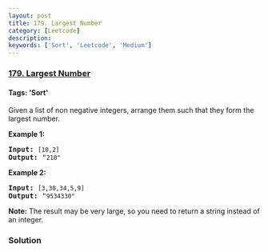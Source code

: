 ```yaml
---
layout: post
title: 179. Largest Number
category: [Leetcode]
description: 
keywords: ['Sort', 'Leetcode', 'Medium']
---
```

### [179. Largest Number](https://leetcode.com/problems/largest-number)

#### Tags: 'Sort'

<div class="content__u3I1 question-content__JfgR"><div><p>Given a list of non negative integers, arrange them such that they form the largest number.</p>
<p><strong>Example 1:</strong></p>
<pre><strong>Input:</strong> <code>[10,2]</code>
<strong>Output:</strong> "<code>210"</code></pre>
<p><strong>Example 2:</strong></p>
<pre><strong>Input:</strong> <code>[3,30,34,5,9]</code>
<strong>Output:</strong> "<code>9534330"</code>
</pre>
<p><strong>Note:</strong> The result may be very large, so you need to return a string instead of an integer.</p>
</div></div>

### Solution
